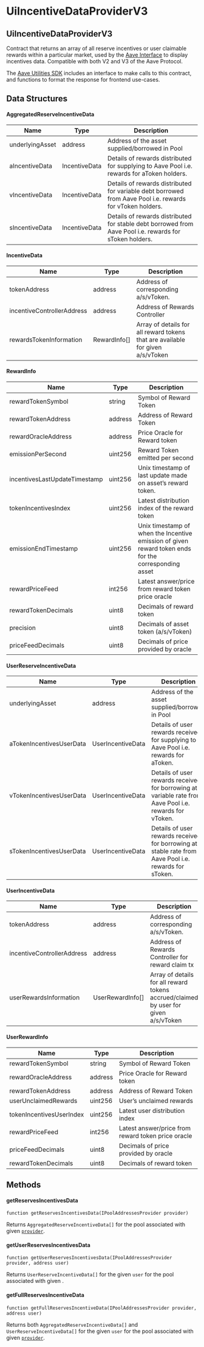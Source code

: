 # UiIncentiveDataProviderV3

## UiIncentiveDataProviderV3

Contract that returns an array of all reserve incentives or user claimable rewards within a particular market, used by the [Aave Interface](https://github.com/aave/interface/) to display incentives data. Compatible with both V2 and V3 of the Aave Protocol.

The [Aave Utilities SDK](https://github.com/aave/aave-utilities#data-formatting-methods) includes an interface to make calls to this contract, and functions to format the response for frontend use-cases.

## Data Structures

#### AggregatedReserveIncentiveData

| Name            | Type          | Description                                                                                               |
| --------------- | ------------- | --------------------------------------------------------------------------------------------------------- |
| underlyingAsset | address       | Address of the asset supplied/borrowed in Pool                                                            |
| aIncentiveData  | IncentiveData | Details of rewards distributed for supplying to Aave Pool i.e. rewards for aToken holders.                |
| vIncentiveData  | IncentiveData | Details of rewards distributed for variable debt borrowed from Aave Pool i.e. rewards for vToken holders. |
| sIncentiveData  | IncentiveData | Details of rewards distributed for stable debt borrowed from Aave Pool i.e. rewards for sToken holders.   |

#### IncentiveData

| Name                       | Type          | Description                                                                    |
| -------------------------- | ------------- | ------------------------------------------------------------------------------ |
| tokenAddress               | address       | Address of corresponding a/s/vToken.                                           |
| incentiveControllerAddress | address       | Address of Rewards Controller                                                  |
| rewardsTokenInformation    | RewardInfo\[] | Array of details for all reward tokens that are available for given a/s/vToken |

#### RewardInfo

| Name                          | Type    | Description                                                                                          |
| ----------------------------- | ------- | ---------------------------------------------------------------------------------------------------- |
| rewardTokenSymbol             | string  | Symbol of Reward Token                                                                               |
| rewardTokenAddress            | address | Address of Reward Token                                                                              |
| rewardOracleAddress           | address | Price Oracle for Reward token                                                                        |
| emissionPerSecond             | uint256 | Reward Token emitted per second                                                                      |
| incentivesLastUpdateTimestamp | uint256 | Unix timestamp of last update made on asset’s reward token.                                          |
| tokenIncentivesIndex          | uint256 | Latest distribution index of the reward token                                                        |
| emissionEndTimestamp          | uint256 | Unix timestamp of when the Incentive emission of given reward token ends for the corresponding asset |
| rewardPriceFeed               | int256  | Latest answer/price from reward token price oracle                                                   |
| rewardTokenDecimals           | uint8   | Decimals of reward token                                                                             |
| precision                     | uint8   | Decimals of asset token (a/s/vToken)                                                                 |
| priceFeedDecimals             | uint8   | Decimals of price provided by oracle                                                                 |

#### UserReserveIncentiveData

| Name                     | Type              | Description                                                                                             |
| ------------------------ | ----------------- | ------------------------------------------------------------------------------------------------------- |
| underlyingAsset          | address           | Address of the asset supplied/borrowed in Pool                                                          |
| aTokenIncentivesUserData | UserIncentiveData | Details of user rewards received for supplying to Aave Pool i.e. rewards for aToken.                    |
| vTokenIncentivesUserData | UserIncentiveData | Details of user rewards received for borrowing at variable rate from Aave Pool i.e. rewards for vToken. |
| sTokenIncentivesUserData | UserIncentiveData | Details of user rewards received for borrowing at stable rate from Aave Pool i.e. rewards for sToken.   |

#### UserIncentiveData

| Name                       | Type              | Description                                                                         |
| -------------------------- | ----------------- | ----------------------------------------------------------------------------------- |
| tokenAddress               | address           | Address of corresponding a/s/vToken.                                                |
| incentiveControllerAddress | address           | Address of Rewards Controller for reward claim tx                                   |
| userRewardsInformation     | UserRewardInfo\[] | Array of details for all reward tokens accrued/claimed by user for given a/s/vToken |

#### UserRewardInfo

| Name                     | Type    | Description                                        |
| ------------------------ | ------- | -------------------------------------------------- |
| rewardTokenSymbol        | string  | Symbol of Reward Token                             |
| rewardOracleAddress      | address | Price Oracle for Reward token                      |
| rewardTokenAddress       | address | Address of Reward Token                            |
| userUnclaimedRewards     | uint256 | User’s unclaimed rewards                           |
| tokenIncentivesUserIndex | uint256 | Latest user distribution index                     |
| rewardPriceFeed          | int256  | Latest answer/price from reward token price oracle |
| priceFeedDecimals        | uint8   | Decimals of price provided by oracle               |
| rewardTokenDecimals      | uint8   | Decimals of reward token                           |

## Methods

#### getReservesIncentivesData

`function getReservesIncentivesData(IPoolAddressesProvider provider)`

Returns `AggregatedReserveIncentiveData[]` for the pool associated with given [`provider`](../core-contracts/pooladdressesprovider.md).

#### getUserReservesIncentivesData

`function getUserReservesIncentivesData(IPoolAddressesProvider provider, address user)`

Returns `UserReserveIncentiveData[]` for the given `user` for the pool associated with given .

#### getFullReservesIncentiveData

`function getFullReservesIncentiveData(IPoolAddressesProvider provider, address user)`

Returns both `AggregatedReserveIncentiveData[]` and `UserReserveIncentiveData[]` for the given `user` for the pool associated with given [`provider`](../core-contracts/pooladdressesprovider.md).

